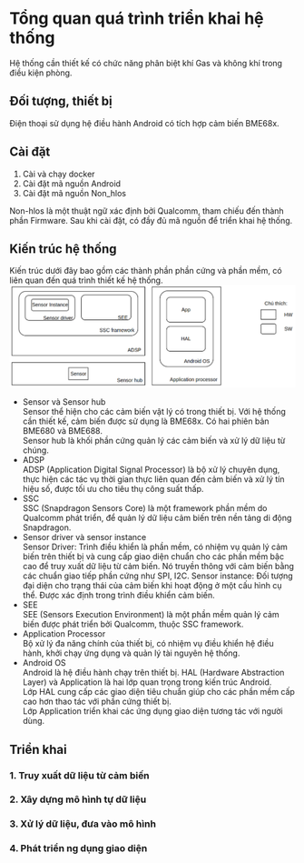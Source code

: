 # Tổng quan quá trình triển khai hệ thống
Hệ thống cần thiết kế có chức năng phân biệt khí Gas và không khí trong điều kiện phòng.
## Đối tượng, thiết bị
Điện thoại sử dụng hệ điều hành Android có tích hợp cảm biến BME68x.
## Cài đặt
1. Cài và chạy docker
2. Cài đặt mã nguồn Android
3. Cài đặt mã nguồn Non_hlos

Non-hlos là một thuật ngữ xác định bởi Qualcomm, tham chiếu đến thành phần Firmware.
Sau khi cài đặt, có đầy đủ mã nguồn để triển khai hệ thống.
## Kiến trúc hệ thống
Kiến trúc dưới đây bao gồm các thành phần phần cứng và phần mềm, có liên quan đến quá trình thiết kế hệ thống.  
![SO](/images/Architecture.png)  

- Sensor và Sensor hub  
Sensor thể hiện cho các cảm biến vật lý có trong thiết bị. Với hệ thống cần thiết kế, cảm biến được sử dụng là BME68x. Có hai phiên bản BME680 và BME688.  
Sensor hub là khối phần cứng quản lý các cảm biến và xử lý dữ liệu từ chúng.
- ADSP  
ADSP (Application Digital Signal Processor) là bộ xử lý chuyên dụng, thực hiện các tác vụ thời gian thực liên quan đến cảm biến và xử lý tín hiệu số, được tối ưu cho tiêu thụ công suất thấp.
- SSC  
SSC (Snapdragon Sensors Core) là một framework phần mềm do Qualcomm phát triển, để quản lý dữ liệu cảm biến trên nền tảng di động Snapdragon.
- Sensor driver và sensor instance  
Sensor Driver: Trình điều khiển là phần mềm, có nhiệm vụ quản lý cảm biến trên thiết bị và cung cấp giao diện chuẩn cho các phần mềm bậc cao để truy xuất dữ liệu từ cảm biến. Nó truyền thông với cảm biến bằng các chuẩn giao tiếp phần cứng như SPI, I2C.
Sensor instance: Đối tượng đại diện cho trạng thái của cảm biến khi hoạt động ở một cấu hình cụ thể. Được xác định trong trình điều khiển cảm biến.
- SEE  
SEE (Sensors Execution Environment) là một phần mềm quản lý cảm biến được phát triển bởi Qualcomm, thuộc SSC framework.
- Application Processor  
Bộ xử lý đa năng chính của thiết bị, có nhiệm vụ điều khiển hệ điều hành, khởi chạy ứng dụng và quản lý tài nguyên hệ thống.
- Android OS  
Android là hệ điều hành chạy trên thiết bị. HAL (Hardware Abstraction Layer) và Application là hai lớp quan trọng trong kiến trúc Android.  
Lớp HAL cung cấp các giao diện tiêu chuẩn giúp cho các phần mềm cấp cao hơn thao tác với phần cứng thiết bị.  
Lớp Application triển khai các ứng dụng giao diện tương tác với người dùng.

## Triển khai
### 1. Truy xuất dữ liệu từ cảm biến
### 2. Xây dựng mô hình tự dữ liệu
### 3. Xử lý dữ liệu, đưa vào mô hình
### 4. Phát triển ng dụng giao diện

